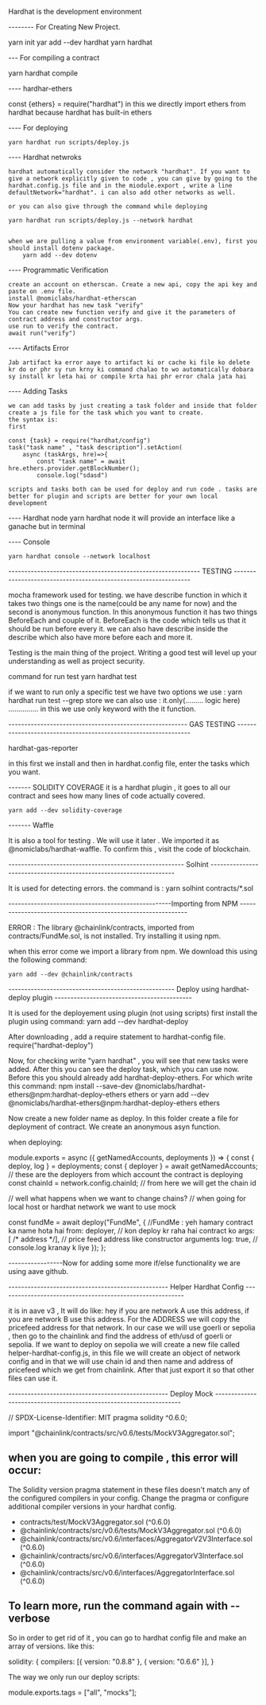 Hardhat is the development environment

-------- For Creating New Project.

yarn init
yar add --dev hardhat
yarn hardhat

--- For compiling a contract

yarn hardhat compile


---- hardhar-ethers

const {ethers} = require("hardhat")
                 in this we directly import ethers from hardhat because hardhat has built-in ethers

---- For deploying

	yarn hardhat run scripts/deploy.js

---- Hardhat netwroks

	hardhat automatically consider the network "hardhat". If you want to give a network explicitly given to code , you can give by going to the hardhat.config.js file and in the miodule.export , write a line defaultNetwork="hardhat". i can also add other networks as well.

	or you can also give through the command while deploying

	yarn hardhat run scripts/deploy.js --network hardhat


	when we are pulling a value from environment variable(.env), first you should install dotenv package.
		yarn add --dev dotenv

---- Programmatic Verification

	create an account on etherscan. Create a new api, copy the api key and paste on .env file.
	install @nomiclabs/hardhat-etherscan
	Now your hardhat has new task "verify"
	You can create new function verify and give it the parameters of contract address and constructor args.
	use run to verify the contract.
	await run("verify")

---- Artifacts Error

	Jab artifact ka error aaye to artifact ki or cache ki file ko delete kr do or phr sy run krny ki command chalao to wo automatically dobara sy install kr leta hai or compile krta hai phr error chala jata hai

---- Adding Tasks

	we can add tasks by just creating a task folder and inside that folder create a js file for the task which you want to create. 
	the syntax is:
	first 
	
	const {task} = require("hardhat/config")
	task("task name" , "task description").setAction(
		async (taskArgs, hre)=>{
			const "task name" = await hre.ethers.provider.getBlockNumber();
			console.log("sdasd")

	scripts and tasks both can be used for deploy and run code . tasks are better for plugin and scripts are better for your own local development

---- Hardhat node 
	yarn hardhat node 
	it will provide an interface like a ganache but in terminal

---- Console

	yarn hardhat console --network localhost

------------------------------------------------------------ TESTING ----------------------------------------------------------------

mocha framework used for testing.
we have describe function in which it takes two things one is the name(could be any name for now) and the second is anonymous function.
In this anonymous function it has two things BeforeEach and couple of it. BeforeEach is the code which tells us that it should be run before every it. we can also have describe inside the describe which also have more before each and more it.

Testing is the main thing of the project. Writing a good test will level up your understanding as well as project security.

command for run test
	yarn hardhat test

if we want to run only a specific test we have two options
	we use : yarn hardhat run test --grep store
	we can also use : it.only(......... logic here) ............... in this we use only keyword with the it function.


-------------------------------------------------------- GAS TESTING ---------------------------------------------------------------

hardhat-gas-reporter

in this first we install and then in hardhat.config file, enter the tasks which you want.

------- SOLIDITY COVERAGE
	it is a hardhat plugin , it goes to all our contract and sees how many lines of code actually covered.

	yarn add --dev solidity-coverage

------- Waffle 

It is also a tool for testing . We will use it later . We imported it as @nomiclabs/hardhat-waffle. To confirm this , visit the code of blockchain.

------------------------------------------------------- Solhint -------------------------------------------------------------------

It is used for detecting errors.
the command is :
	yarn solhint contracts/*.sol

---------------------------------------------------Importing from NPM -------------------------------------------------------------

ERROR :   The library @chainlink/contracts, imported from contracts/FundMe.sol, is not installed. Try installing it using npm.

when this error come we import a library from npm. We download this using the following command:

	yarn add --dev @chainlink/contracts

---------------------------------------------------- Deploy using hardhat-deploy plugin -------------------------------------------

It is used for the deployement using plugin (not using scripts)
first install the plugin using command:
		yarn add --dev hardhat-deploy

After downloading , add a require statement to hardhat-config file. 
require("hardhat-deploy")

Now, for checking write "yarn hardhat" , you will see that new tasks were added.
After this you can see the deploy task, which you can use now.
Before this you should already add hardhat-deploy-ethers. For which write this command:
	npm install --save-dev  @nomiclabs/hardhat-ethers@npm:hardhat-deploy-ethers ethers
or
	yarn add --dev @nomiclabs/hardhat-ethers@npm:hardhat-deploy-ethers ethers

Now create a new folder name as deploy. In this folder create a file for deployment of contract. We create an anonymous asyn function.

when deploying:

module.exports = async ({ getNamedAccounts, deployments }) => {
  const { deploy, log } = deployments;
  const { deployer } = await getNamedAccounts; // these are the deployers from which account the contract is deploying
  const chainId = network.config.chainId; // from here we will get the chain id

  //   well what happens when we want to change chains?
  // when going for local host or hardhat network we want to use mock

  const fundMe = await deploy("FundMe", { //FundMe : yeh hamary contract ka name hota hai
    from: deployer, // kon deploy kr raha hai contract ko
    args: [ /* address */], // price feed address like constructor arguments
    log: true, // console.log kranay k liye
  });
};

-----------------Now for adding some more if/else functionality we are using aave github.




-------------------------------------------------- Helper Hardhat Config ----------------------------------------------------------

it is in aave v3 , It will do like:
	hey if you are network A use this address, if you are network B use this address.
For the ADDRESS we will copy the pricefeed address for that network. In our case we will use goerli or sepolia , then go to the chainlink and find the address of eth/usd of goerli or sepolia.	If we want to deploy on sepolia we will create a new file called helper-hardhat-config.js, in this file we will create an object of network config and in that we will use chain id and then name and address of pricefeed which we get from chainlink. After that just export it so that other files can use it.


-------------------------------------------------- Deploy Mock -------------------------------------------------------------------

// SPDX-License-Identifier: MIT
pragma solidity ^0.6.0;

import "@chainlink/contracts/src/v0.6/tests/MockV3Aggregator.sol";


when you are going to compile , this error will occur:
------------------------------------
The Solidity version pragma statement in these files doesn't match any of the configured compilers in your config. Change the pragma or configure additional compiler versions in your hardhat config.

  * contracts/test/MockV3Aggregator.sol (^0.6.0)
  * @chainlink/contracts/src/v0.6/tests/MockV3Aggregator.sol (^0.6.0)
  * @chainlink/contracts/src/v0.6/interfaces/AggregatorV2V3Interface.sol (^0.6.0)
  * @chainlink/contracts/src/v0.6/interfaces/AggregatorV3Interface.sol (^0.6.0)
  * @chainlink/contracts/src/v0.6/interfaces/AggregatorInterface.sol (^0.6.0)

To learn more, run the command again with --verbose
------------------------------------

So in order to get rid of it , you can go to hardhat config file and make an array of versions. like this:

  solidity: {
    compilers: [{ version: "0.8.8" }, { version: "0.6.6" }],
  }


The way we only run our deploy scripts:

module.exports.tags = ["all", "mocks"];


